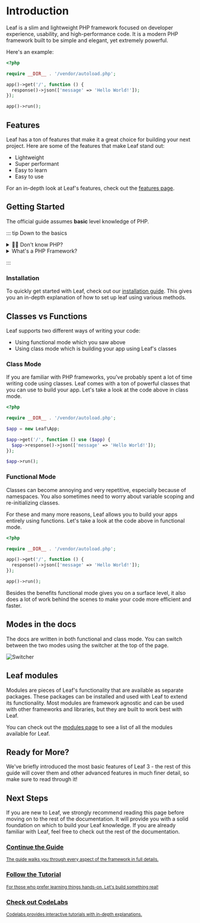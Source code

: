 # Introduction

<!-- markdownlint-disable no-inline-html -->

<script setup>
import VideoDocs from '/@theme/components/VideoDocs.vue'
</script>

Leaf is a slim and lightweight PHP framework focused on developer experience, usability, and high-performance code. It is a modern PHP framework built to be simple and elegant, yet extremely powerful.

Here's an example:

```php
<?php

require __DIR__ . '/vendor/autoload.php';

app()->get('/', function () {
  response()->json(['message' => 'Hello World!']);
});

app()->run();
```

## Features

Leaf has a ton of features that make it a great choice for building your next project. Here are some of the features that make Leaf stand out:

- Lightweight
- Super performant
- Easy to learn
- Easy to use

For an in-depth look at Leaf's features, check out the [features page](/docs/introduction/why.html).

## Getting Started

The official guide assumes **basic** level knowledge of PHP.

::: tip Down to the basics

<details>
<summary>😵‍💫 Don't know PHP?</summary>
If you are not familiar with PHP, we recommend that you check out the <a href="https://www.w3schools.com/php/default.asp" target="_blank">W3Schools PHP Tutorial</a> before continuing or use the video below. This is because you will basically be writing PHP code when using Leaf (or any other framework).

<VideoDocs
  title="Introduction to PHP"
  subject="Introduction to PHP"
  description="You can follow along with the video by FreeCodeCamp to learn the basics of PHP."
  link="https://www.youtube.com/embed/OK_JCtrrv-c"
/>
</details>

<details>
<summary>What's a PHP Framework?</summary>
If you are not familiar with the concept of PHP frameworks, you can check out the video below by <a href="https://kinsta.com/" target="_blank">Kinsta</a>.

<VideoDocs
  title="Introduction to PHP Frameworks"
  subject="What Are PHP Frameworks?"
  description="You can follow along with the video below to learn the basics of PHP frameworks."
  link="https://www.youtube.com/embed/pW7Vyr2SW_s"
/>
</details>

:::

### Installation

<VideoDocs
  subject="Watch the leaf 3 installation walkthrough"
  description="Throughout the leaf documentation, you will see video links like the one just below. If you are a visual learner, this gives you another way to follow along with our documentation. We call these the video docs."
  link="https://www.youtube.com/embed/PuOk5xqTIsA"
/>

To quickly get started with Leaf, check out our [installation guide](/docs/introduction/installation.html). This gives you an in-depth explanation of how to set up leaf using various methods.

## Classes vs Functions

Leaf supports two different ways of writing your code:

- Using functional mode which you saw above
- Using class mode which is building your app using Leaf's classes

### Class Mode

If you are familiar with PHP frameworks, you've probably spent a lot of time writing code using classes. Leaf comes with a ton of powerful classes that you can use to build your app. Let's take a look at the code above in class mode.

```php
<?php

require __DIR__ . '/vendor/autoload.php';

$app = new Leaf\App;

$app->get('/', function () use ($app) {
  $app->response()->json(['message' => 'Hello World!']);
});

$app->run();
```

### Functional Mode

Classes can become annoying and very repetitive, especially because of namespaces. You also sometimes need to worry about variable scoping and re-initializing classes.

For these and many more reasons, Leaf allows you to build your apps entirely using functions. Let's take a look at the code above in functional mode.

```php
<?php

require __DIR__ . '/vendor/autoload.php';

app()->get('/', function () {
  response()->json(['message' => 'Hello World!']);
});

app()->run();
```

Besides the benefits functional mode gives you on a surface level, it also does a lot of work behind the scenes to make your code more efficient and faster.

## Modes in the docs

The docs are written in both functional and class mode. You can switch between the two modes using the switcher at the top of the page.

![Switcher](https://user-images.githubusercontent.com/26604242/178108346-c9c22a19-6a82-4786-ac3e-00cbfe69cba8.png)

## Leaf modules

Modules are pieces of Leaf's functionality that are available as separate packages. These packages can be installed and used with Leaf to extend its functionality. Most modules are framework agnostic and can be used with other frameworks and libraries, but they are built to work best with Leaf.

You can check out the [modules page](/docs/modules/) to see a list of all the modules available for Leaf.

## Ready for More?

We've briefly introduced the most basic features of Leaf 3 - the rest of this guide will cover them and other advanced features in much finer detail, so make sure to read through it!

## Next Steps

If you are new to Leaf, we strongly recommend reading this page before moving on to the rest of the documentation. It will provide you with a solid foundation on which to build your Leaf knowledge. If you are already familiar with Leaf, feel free to check out the rest of the documentation.

<div class="vt-box-container next-steps">
  <a class="vt-box" href="/docs/introduction/installation">
    <h3 class="next-steps-link">Continue the Guide</h3>
    <small class="next-steps-caption">The guide walks you through every aspect of the framework in full details.</small>
  </a>
  <a class="vt-box" href="/docs/introduction/first-app">
    <h3 class="next-steps-link">Follow the Tutorial</h3>
    <small class="next-steps-caption">For those who prefer learning things hands-on. Let's build something real!</small>
  </a>
  <a class="vt-box" href="/codelabs/">
    <h3 class="next-steps-link">Check out CodeLabs</h3>
    <small class="next-steps-caption">Codelabs provides interactive tutorials with in-depth explanations.</small>
  </a>
</div>
